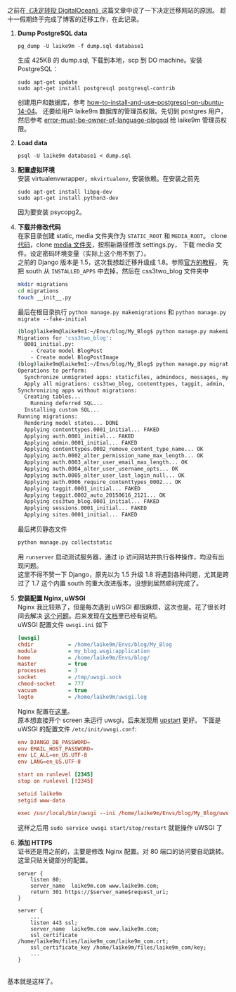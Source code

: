 之前在[《决定转投 DigitalOcean》][1]这篇文章中说了一下决定迁移网站的原因。
趁十一假期终于完成了博客的迁移工作，在此记录。

1. **Dump PostgreSQL data**  
    ```
    pg_dump -U laike9m -f dump.sql database1
    ```
    生成 425KB 的 dump.sql, 下载到本地，scp 到 DO machine。安装 PostgreSQL：
    ```
    sudo apt-get update
    sudo apt-get install postgresql postgresql-contrib
    ```
    创建用户和数据库，参考 [how-to-install-and-use-postgresql-on-ubuntu-14-04][2]。
    还要给用户 laike9m 数据库的管理员权限。先切到 postgres 用户，然后参考 [error-must-be-owner-of-language-plpgsql][3] 给 laike9m 管理员权限。

2. **Load data**
    ```
    psql -U laike9m database1 < dump.sql
    ```

3. **配置虚拟环境**  
    安装 virtualenvwrapper，`mkvirtualenv`, 安装依赖。在安装之前先
    ```
    sudo apt-get install libpq-dev
    sudo apt-get install python3-dev
    ```
    因为要安装 psycopg2。

4. **下载并修改代码**  
    在家目录创建 static, media 文件夹作为 `STATIC_ROOT` 和 `MEDIA_ROOT`。
    clone [代码][4]，clone [media 文件夹][5]，按照新路径修改 settings.py，
    下载 media 文件。设定密码环境变量（实际上这个用不到了）。  
    之前的 Django 版本是 1.5，这次我想趁迁移升级成 1.8。参照[官方的教程][6]，
    先把 south 从 `INSTALLED_APPS` 中去掉，然后在 css3two_blog 文件夹中
    ```bash
    mkdir migrations
    cd migrations
    touch __init__.py
    ```
    最后在根目录执行 `python manage.py makemigrations` 和 `python manage.py migrate --fake-initial`
    
    ```bash
    (blog)laike9m@laike9m1:~/Envs/blog/My_Blog$ python manage.py makemigrations
    Migrations for 'css3two_blog':
      0001_initial.py:
        - Create model BlogPost
        - Create model BlogPostImage
    (blog)laike9m@laike9m1:~/Envs/blog/My_Blog$ python manage.py migrate --fake-initial
    Operations to perform:
      Synchronize unmigrated apps: staticfiles, admindocs, messages, mytemplatetags, contact_form
      Apply all migrations: css3two_blog, contenttypes, taggit, admin, auth, sites, sessions
    Synchronizing apps without migrations:
      Creating tables...
        Running deferred SQL...
      Installing custom SQL...
    Running migrations:
      Rendering model states... DONE
      Applying contenttypes.0001_initial... FAKED
      Applying auth.0001_initial... FAKED
      Applying admin.0001_initial... FAKED
      Applying contenttypes.0002_remove_content_type_name... OK
      Applying auth.0002_alter_permission_name_max_length... OK
      Applying auth.0003_alter_user_email_max_length... OK
      Applying auth.0004_alter_user_username_opts... OK
      Applying auth.0005_alter_user_last_login_null... OK
      Applying auth.0006_require_contenttypes_0002... OK
      Applying taggit.0001_initial... FAKED
      Applying taggit.0002_auto_20150616_2121... OK
      Applying css3two_blog.0001_initial... FAKED
      Applying sessions.0001_initial... FAKED
      Applying sites.0001_initial... FAKED
    ```
    最后拷贝静态文件
    ```bash
    python manage.py collectstatic
    ```
    用 `runserver` 启动测试服务器，通过 ip 访问网站并执行各种操作，均没有出现问题。  
    这里不得不赞一下 Django，原先以为 1.5 升级 1.8 将遇到各种问题，尤其是跨过了 1.7 
    这个内置 south 的重大改进版本，没想到居然顺利完成了。

5. **安装配置 Nginx, uWSGI**  
    Nginx 我比较熟了，但是每次遇到 uWSGI 都很麻烦，这次也是。花了很长时间去解决
    [这个问题][7]。后来发现在[文档][100]里已经有说明。  
    uWSGI 配置文件 `uwsgi.ini` 如下

    ```ini
    [uwsgi]
    chdir           = /home/laike9m/Envs/blog/My_Blog
    module          = my_blog.wsgi:application
    home            = /home/laike9m/Envs/blog/
    master          = true
    processes       = 3
    socket          = /tmp/uwsgi.sock
    chmod-socket    = 777
    vacuum          = true
    logto           = /home/laike9m/uwsgi.log
    ``` 

    Nginx 配置在[这里][8]。  
    原本想直接开个 screen 来运行 uwsgi，后来发现用 [upstart][9] 更好。
    下面是 uWSGI 的配置文件 `/etc/init/uwsgi.conf`:
    
    ```conf
    env DJANGO_DB_PASSWORD=
    env EMAIL_HOST_PASSWORD=
    env LC_ALL=en_US.UTF-8
    env LANG=en_US.UTF-8

    start on runlevel [2345]
    stop on runlevel [!2345]

    setuid laike9m
    setgid www-data

    exec /usr/local/bin/uwsgi --ini /home/laike9m/Envs/blog/My_Blog/uwsgi.ini
    ```
    这样之后用 `sudo service uwsgi start/stop/restart` 就能操作 uWSGI 了

6. **添加 HTTPS**  
    证书还是用之前的，主要是修改 Nginx 配置。对 80 端口的访问要自动跳转。  
    这里只贴关键部分的配置。

    ```nginx
    server {
        listen 80;
        server_name  laike9m.com www.laike9m.com;
        return 301 https://$server_name$request_uri;
    }

    server {
        ...
        listen 443 ssl;
        server_name  laike9m.com www.laike9m.com;
        ssl_certificate /home/laike9m/files/laike9m_com/laike9m_com.crt;
        ssl_certificate_key /home/laike9m/files/laike9m_com/key;
        ...
    }
    ```
<br/>
基本就是这样了。


[1]: https://laike9m.com/blog/jue-ding-zhuan-tou-digitalocean,73/
[2]: https://www.digitalocean.com/community/tutorials/how-to-install-and-use-postgresql-on-ubuntu-14-04
[3]: http://stackoverflow.com/questions/4368789/error-must-be-owner-of-language-plpgsql
[4]: https://github.com/laike9m/My_Blog
[5]: https://github.com/laike9m/media
[6]: https://docs.djangoproject.com/en/1.8/topics/migrations/#upgrading-from-south
[7]: http://stackoverflow.com/questions/32888850/uwsgi-nginx-uwsgi-cant-receive-request
[8]: https://github.com/laike9m/media/blob/master/Nginx/nginx.conf
[9]: http://upstart.ubuntu.com/

[100]: http://uwsgi-docs.readthedocs.org/en/latest/ThingsToKnow.html
